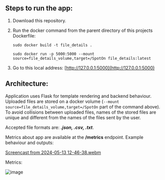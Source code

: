 ## Steps to run the app:
1. Download this repository.
2. Run the docker command from the parent directory of this projects Dockerfile:
   
   ```sudo docker build -t file_details .```
   
   ```sudo docker run -p 5000:5000 --mount source=file_details_volume,target=/SpotOn file_details:latest```
3. Go to this local address: [http://127.0.0.1:5000](http://127.0.0.1:5000)

## Architecture:
Application uses Flask for template rendering and backend behaviour. Uploaded files are stored on a docker volume 
(```--mount source=file_details_volume,target=/SpotOn``` part of the command above). To avoid collisions between uploaded files, names of the stored 
files are unique and different from the names of the files sent by the user. 

Accepted file formats are: ***.json, .csv, .txt***. 

Metrics about app are available at the **/metrics** endpoint. 
Example behaviour and outputs:

[Screencast from 2024-05-13 12-46-38.webm](https://github.com/Pobudi/SpotOn/assets/92460956/2022a645-cbf5-481a-af4e-f8a9cb8eb82d)

Metrics:

![image](https://github.com/Pobudi/SpotOn/assets/92460956/dc2b8eaf-7449-4ce0-a4ee-b1c5b30ce8eb)

